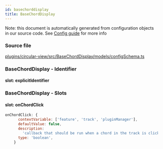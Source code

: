 ```yaml
---
id: basechorddisplay
title: BaseChordDisplay
---
```


Note: this document is automatically generated from configuration objects in our
source code. See [Config guide](/docs/config_guide) for more info

### Source file

[plugins/circular-view/src/BaseChordDisplay/models/configSchema.ts](https://github.com/GMOD/jbrowse-components/blob/main/plugins/circular-view/src/BaseChordDisplay/models/configSchema.ts)

### BaseChordDisplay - Identifier

#### slot: explicitIdentifier

### BaseChordDisplay - Slots

#### slot: onChordClick

```js
onChordClick: {
      contextVariable: ['feature', 'track', 'pluginManager'],
      defaultValue: false,
      description:
        'callback that should be run when a chord in the track is clicked',
      type: 'boolean',
    }
```
